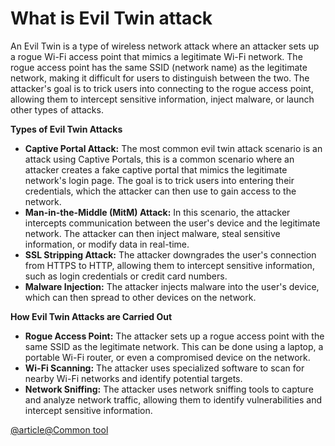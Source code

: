 # What is Evil Twin attack

An Evil Twin is a type of wireless network attack where an attacker sets up a rogue Wi-Fi access point that mimics a legitimate Wi-Fi network. 
The rogue access point has the same SSID (network name) as the legitimate network, making it difficult for users to distinguish between the two. 
The attacker's goal is to trick users into connecting to the rogue access point, allowing them to intercept sensitive information, inject malware, or launch other types of attacks.

**Types of Evil Twin Attacks**

- **Captive Portal Attack:**  The most common evil twin attack scenario is an attack using Captive Portals, this is a common scenario where an attacker creates a fake captive portal that mimics the legitimate network's login page.
The goal is to trick users into entering their credentials, which the attacker can then use to gain access to the network.
- **Man-in-the-Middle (MitM) Attack:**  In this scenario, the attacker intercepts communication between the user's device and the legitimate network. The attacker can then inject malware, steal sensitive information, or modify data in real-time.
- **SSL Stripping Attack:** The attacker downgrades the user's connection from HTTPS to HTTP, allowing them to intercept sensitive information, such as login credentials or credit card numbers.
- **Malware Injection:** The attacker injects malware into the user's device, which can then spread to other devices on the network.

**How Evil Twin Attacks are Carried Out**

- **Rogue Access Point:** The attacker sets up a rogue access point with the same SSID as the legitimate network. This can be done using a laptop, a portable Wi-Fi router, or even a compromised device on the network.
- **Wi-Fi Scanning:** The attacker uses specialized software to scan for nearby Wi-Fi networks and identify potential targets.
- **Network Sniffing:** The attacker uses network sniffing tools to capture and analyze network traffic, allowing them to identify vulnerabilities and intercept sensitive information.

[@article@Common tool](https://www.kali.org/tools/airgeddon/)
